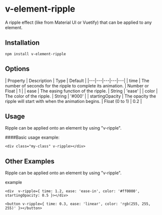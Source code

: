 # v-element-ripple
A ripple effect (like from Material UI or Vuetify) that can be applied to any element.

## Installation
```
npm install v-element-ripple
```

## Options
|  Property |  Description | Type  | Default  |
|---|---|---|---|---|
| time  | The number of seconds for the ripple to complete its animation.  | Number or Float  | 1  |
|  ease |  The easing function of the ripple. | String  |  'ease' |
| color  |  The color of the ripple. | String  |  '#000' |
| startingOpacity  | The opacity the ripple will start with when the animation begins.  | Float (0 to 1)  |  0.2 |

## Usage
Ripple can be applied onto an element by using "v-ripple".

####Basic usage example:

```
<div class="my-class" v-ripple></div>
```

## Other Examples
Ripple can be applied onto an element by using "v-ripple".

example

```
<div  v-ripple={ time: 1.2, ease: 'ease-in', color: '#ff0000', startingOpacity: 0.5 }></div>
```

```
<button v-ripple={ time: 0.3, ease: 'linear', color: 'rgb(255, 255, 255)' }></button>
```
